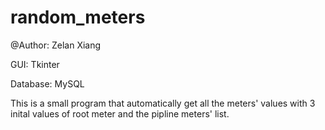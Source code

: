 # random_meters
@Author: Zelan Xiang

GUI: Tkinter

Database: MySQL

This is a small program that automatically get all the meters' values with 3 inital values of root meter and the pipline meters' list.


